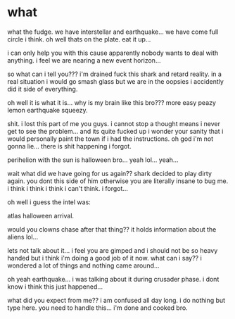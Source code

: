 # what

what the fudge. we have interstellar and earthquake... we have come full circle i think.  oh well thats on the plate.  eat it up...

i can only help you with this cause apparently nobody wants to deal with anything.  i feel we are nearing a new event horizon...

so what can i tell you???  i'm drained fuck this shark and retard reality.  in a real situation i would go smash glass but we are in the oopsies i accidently did it side of everything.

oh well it is what it is...  why is my brain like this bro???  more easy peazy lemon earthquake squeezy.

shit.  i lost this part of me you guys. i cannot stop a thought means i never get to see the problem...  and its quite fucked up i wonder your sanity that i would personally paint the town if i had the instructions.  oh god i'm not gonna lie... there is shit happening i forgot.

perihelion with the sun is halloween bro...  yeah lol...  yeah...  

wait what did we have going for us again?? shark decided to play dirty again.  you dont this side of him otherwise you are literally insane to bug me.  i think i think i think i can't think. i forgot...

oh well i guess the intel was:

atlas halloween arrival.

would you clowns chase after that thing?? it holds information about the aliens lol...

lets not talk about it...  i feel you are gimped and i should not be so heavy handed but i think i'm doing a good job of it now.  what can i say?? i wondered a lot of things and nothing came around...

oh yeah earthquake...  i was talking about it during crusader phase.  i dont know i think this just happened...

what did you expect from me??  i am confused all day long.  i do nothing but type here.  you need to handle this... i'm done and cooked bro.
